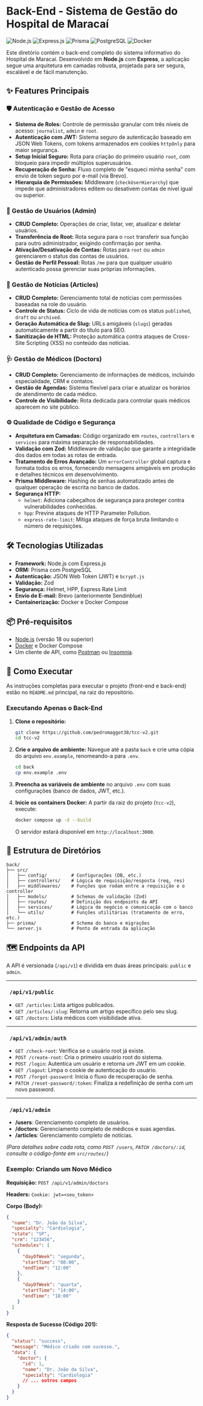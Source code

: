 # Back-End - Sistema de Gestão do Hospital de Maracaí

![Node.js](https://img.shields.io/badge/Node.js-339933?style=for-the-badge&logo=nodedotjs&logoColor=white) ![Express.js](https://img.shields.io/badge/Express.js-000000?style=for-the-badge&logo=express&logoColor=white) ![Prisma](https://img.shields.io/badge/Prisma-2D3748?style=for-the-badge&logo=prisma&logoColor=white) ![PostgreSQL](https://img.shields.io/badge/PostgreSQL-316192?style=for-the-badge&logo=postgresql&logoColor=white) ![Docker](https://img.shields.io/badge/Docker-2496ED?style=for-the-badge&logo=docker&logoColor=white)

Este diretório contém o back-end completo do sistema informativo do Hospital de Maracaí. Desenvolvido em **Node.js** com **Express**, a aplicação segue uma arquitetura em camadas robusta, projetada para ser segura, escalável e de fácil manutenção.

## ✨ Features Principais

### 🛡️ Autenticação e Gestão de Acesso

- **Sistema de Roles:** Controle de permissão granular com três níveis de acesso: `journalist`, `admin` e `root`.
- **Autenticação com JWT:** Sistema seguro de autenticação baseado em JSON Web Tokens, com tokens armazenados em cookies `httpOnly` para maior segurança.
- **Setup Inicial Seguro:** Rota para criação do primeiro usuário `root`, com bloqueio para impedir múltiplos superusuários.
- **Recuperação de Senha:** Fluxo completo de "esqueci minha senha" com envio de token seguro por e-mail (via Brevo).
- **Hierarquia de Permissões:** Middleware (`checkUserHierarchy`) que impede que administradores editem ou desativem contas de nível igual ou superior.

### 👤 Gestão de Usuários (Admin)

- **CRUD Completo:** Operações de criar, listar, ver, atualizar e deletar usuários.
- **Transferência de Root:** Rota segura para o `root` transferir sua função para outro administrador, exigindo confirmação por senha.
- **Ativação/Desativação de Contas:** Rotas para `root` ou `admin` gerenciarem o status das contas de usuários.
- **Gestão de Perfil Pessoal:** Rotas `/me` para que qualquer usuário autenticado possa gerenciar suas próprias informações.

### 📰 Gestão de Notícias (Articles)

- **CRUD Completo:** Gerenciamento total de notícias com permissões baseadas na role do usuário.
- **Controle de Status:** Ciclo de vida de notícias com os status `published`, `draft` ou `archived`.
- **Geração Automática de Slug:** URLs amigáveis (`slugs`) geradas automaticamente a partir do título para SEO.
- **Sanitização de HTML:** Proteção automática contra ataques de Cross-Site Scripting (XSS) no conteúdo das notícias.

### 🩺 Gestão de Médicos (Doctors)

- **CRUD Completo:** Gerenciamento de informações de médicos, incluindo especialidade, CRM e contatos.
- **Gestão de Agendas:** Sistema flexível para criar e atualizar os horários de atendimento de cada médico.
- **Controle de Visibilidade:** Rota dedicada para controlar quais médicos aparecem no site público.

### ⚙️ Qualidade de Código e Segurança

- **Arquitetura em Camadas:** Código organizado em `routes`, `controllers` e `services` para máxima separação de responsabilidades.
- **Validação com Zod:** Middleware de validação que garante a integridade dos dados em todas as rotas de entrada.
- **Tratamento de Erros Avançado:** Um `errorController` global captura e formata todos os erros, fornecendo mensagens amigáveis em produção e detalhes técnicos em desenvolvimento.
- **Prisma Middleware:** Hashing de senhas automatizado antes de qualquer operação de escrita no banco de dados.
- **Segurança HTTP:**
  - `helmet`: Adiciona cabeçalhos de segurança para proteger contra vulnerabilidades conhecidas.
  - `hpp`: Previne ataques de HTTP Parameter Pollution.
  - `express-rate-limit`: Mitiga ataques de força bruta limitando o número de requisições.

## 🛠️ Tecnologias Utilizadas

- **Framework:** Node.js com Express.js
- **ORM:** Prisma com PostgreSQL
- **Autenticação:** JSON Web Token (JWT) e `bcrypt.js`
- **Validação:** Zod
- **Segurança:** Helmet, HPP, Express Rate Limit
- **Envio de E-mail:** Brevo (anteriormente Sendinblue)
- **Containerização:** Docker e Docker Compose

## 📦 Pré-requisitos

- [Node.js](https://nodejs.org/en/) (versão 18 ou superior)
- [Docker](https://www.docker.com/products/docker-desktop/) e Docker Compose
- Um cliente de API, como [Postman](https://www.postman.com/) ou [Insomnia](https://insomnia.rest/).

## 🚀 Como Executar

As instruções completas para executar o projeto (front-end e back-end) estão no `README.md` principal, na raiz do repositório.

### Executando Apenas o Back-End

1.  **Clone o repositório:**

    ```bash
    git clone https://github.com/pedromaggot38/tcc-v2.git
    cd tcc-v2
    ```

2.  **Crie o arquivo de ambiente:**
    Navegue até a pasta `back` e crie uma cópia do arquivo `env.example`, renomeando-a para `.env`.

    ```bash
    cd back
    cp env.example .env
    ```

3.  **Preencha as variáveis de ambiente** no arquivo `.env` com suas configurações (banco de dados, JWT, etc.).

4.  **Inicie os containers Docker:**
    A partir da raiz do projeto (`tcc-v2`), execute:
    ```bash
    docker compose up -d --build
    ```
    O servidor estará disponível em `http://localhost:3000`.

## 📂 Estrutura de Diretórios

```
back/
├── src/
│   ├── config/         # Configurações (DB, etc.)
│   ├── controllers/    # Lógica de requisição/resposta (req, res)
│   ├── middlewares/    # Funções que rodam entre a requisição e o controller
│   ├── models/         # Schemas de validação (Zod)
│   ├── routes/         # Definição dos endpoints da API
│   ├── services/       # Lógica de negócio e comunicação com o banco
│   └── utils/          # Funções utilitárias (tratamento de erro, etc.)
├── prisma/             # Schema do banco e migrações
└── server.js           # Ponto de entrada da aplicação
```

## 🗺️ Endpoints da API

A API é versionada (`/api/v1`) e dividida em duas áreas principais: `public` e `admin`.

---

### ` /api/v1/public`

- `GET /articles`: Lista artigos publicados.
- `GET /articles/:slug`: Retorna um artigo específico pelo seu slug.
- `GET /doctors`: Lista médicos com visibilidade ativa.

---

### ` /api/v1/admin/auth`

- `GET /check-root`: Verifica se o usuário root já existe.
- `POST /create-root`: Cria o primeiro usuário root do sistema.
- `POST /login`: Autentica um usuário e retorna um JWT em um cookie.
- `GET /logout`: Limpa o cookie de autenticação do usuário.
- `POST /forgot-password`: Inicia o fluxo de recuperação de senha.
- `PATCH /reset-password/:token`: Finaliza a redefinição de senha com um novo password.

---

### ` /api/v1/admin`

- **/users**: Gerenciamento completo de usuários.
- **/doctors**: Gerenciamento completo de médicos e suas agendas.
- **/articles**: Gerenciamento completo de notícias.

_(Para detalhes sobre cada rota, como `POST /users`, `PATCH /doctors/:id`, consulte o código-fonte em `src/routes/`)_

### Exemplo: Criando um Novo Médico

**Requisição:** `POST /api/v1/admin/doctors`

**Headers:**
`Cookie: jwt=<seu_token>`

**Corpo (Body):**

```json
{
  "name": "Dr. João da Silva",
  "specialty": "Cardiologia",
  "state": "SP",
  "crm": "123456",
  "schedules": [
    {
      "dayOfWeek": "segunda",
      "startTime": "08:00",
      "endTime": "12:00"
    },
    {
      "dayOfWeek": "quarta",
      "startTime": "14:00",
      "endTime": "18:00"
    }
  ]
}
```

**Resposta de Sucesso (Código 201):**

```json
{
  "status": "success",
  "message": "Médico criado com sucesso.",
  "data": {
    "doctor": {
      "id": 1,
      "name": "Dr. João da Silva",
      "specialty": "Cardiologia"
      // ... outros campos
    }
  }
}
```
